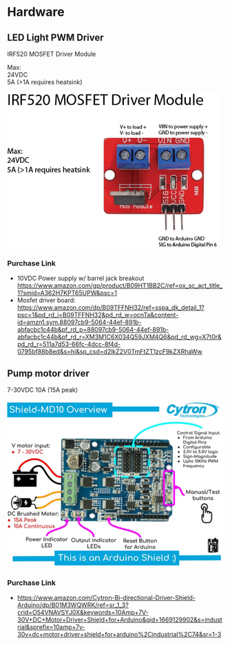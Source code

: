 # Hardware


## LED Light PWM Driver

IRF520 MOSFET Driver Module

Max:<br>
24VDC<br>
5A (>1A requires heatsink)

<img src="wiring/IRF520MOSFETDriverModule.png">

### Purchase Link

* 10VDC Power supply w/ barrel jack breakout https://www.amazon.com/gp/product/B09HT1BB2C/ref=ox_sc_act_title_1?smid=A362H7KPT65UPW&psc=1
* Mosfet driver board:
https://www.amazon.com/dp/B09TFFNH32/ref=sspa_dk_detail_1?psc=1&pd_rd_i=B09TFFNH32&pd_rd_w=ocnTa&content-id=amzn1.sym.88097cb9-5064-44ef-891b-abfacbc1c44b&pf_rd_p=88097cb9-5064-44ef-891b-abfacbc1c44b&pf_rd_r=XM3M1C6X034Q59JXM4Q6&pd_rd_wg=X7t0r&pd_rd_r=511a7d53-66fc-4dcc-8f4d-0795bf88b8ed&s=hi&sp_csd=d2lkZ2V0TmFtZT1zcF9kZXRhaWw

## Pump motor driver

7-30VDC
10A (15A peak)

<img src="wiring/motor-driver-711C9rF99YL._SL1017_.jpg">

### Purchase Link

* https://www.amazon.com/Cytron-Bi-directional-Driver-Shield-Arduino/dp/B01M3WQWRK/ref=sr_1_3?crid=O54VNAVSYJ0X&keywords=10Amp+7V-30V+DC+Motor+Driver+Shield+for+Arduino&qid=1669129902&s=industrial&sprefix=10amp+7v-30v+dc+motor+driver+shield+for+arduino%2Cindustrial%2C74&sr=1-3